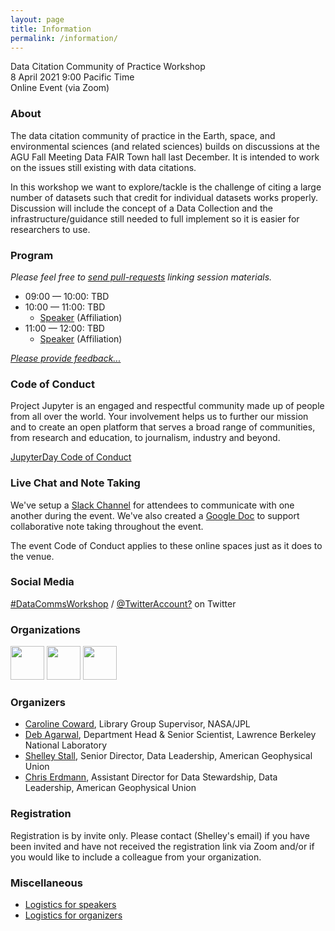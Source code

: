 ```yaml
---
layout: page
title: Information
permalink: /information/
---
```


Data Citation Community of Practice Workshop<br />
8 April 2021 9:00 Pacific Time<br />
Online Event (via Zoom)

### About

The data citation community of practice in the Earth, space, and environmental sciences (and related sciences) builds on discussions at the AGU Fall Meeting Data FAIR Town hall last December. It is intended to work on the issues still existing with data citations.

In this workshop we want to explore/tackle is the challenge of citing a large number of datasets such that credit for individual datasets works properly. Discussion will include the concept of a Data Collection and the infrastructure/guidance still needed to full implement so it is easier for researchers to use.

### Program

*Please feel free to [send pull-requests](https://github.com/AGU-Data/datacomm/blob/master/information.md) linking session materials.*

* 09:00 — 10:00: TBD
* 10:00 — 11:00: TBD
    * [Speaker](link) (Affiliation)<br />
* 11:00 — 12:00: TBD
    * [Speaker](link) (Affiliation)<br />

_[Please provide feedback...](link)_

### Code of Conduct

Project Jupyter is an engaged and respectful community made up of people from all over the world. Your involvement helps us to further our mission and to create an open platform that serves a broad range of communities, from research and education, to journalism, industry and beyond.

[JupyterDay Code of Conduct](../conduct/)

### Live Chat and Note Taking

We've setup a [Slack Channel](link) for attendees to communicate with one another during the event. We've also created a [Google Doc](link) to support collaborative note taking throughout the event.

The event Code of Conduct applies to these online spaces just as it does to the venue.

### Social Media

[#DataCommsWorkshop](link) / [@TwitterAccount?](link) on Twitter

### Organizations

<p class="sponsors">
<img height="54" src="/datacomm/img/" />
<img height="54" src="/datacomm/img/" />
<img height="54" src="/datacomm/img/" />
</p>

### Organizers

* [Caroline Coward](https://www.linkedin.com/in/caroline-coward-nasa-jpl), Library Group Supervisor, NASA/JPL
* [Deb Agarwal](https://crd.lbl.gov/about/staff/data-science-and-technology/deborah-a-agarwal/), Department Head & Senior Scientist, Lawrence Berkeley National Laboratory
* [Shelley Stall](https://www.agu.org/Learn-About-AGU/About-AGU/Data-Leadership), Senior Director, Data Leadership, American Geophysical Union
* [Chris Erdmann](https://www.agu.org/Learn-About-AGU/About-AGU/Data-Leadership), Assistant Director for Data Stewardship, Data Leadership, American Geophysical Union

### Registration

Registration is by invite only. Please contact (Shelley's email) if you have been invited and have not received the registration link via Zoom and/or if you would like to include a colleague from your organization.

### Miscellaneous

* [Logistics for speakers](../logistics/speakers.html)
* [Logistics for organizers](../logistics/organizers.html)
